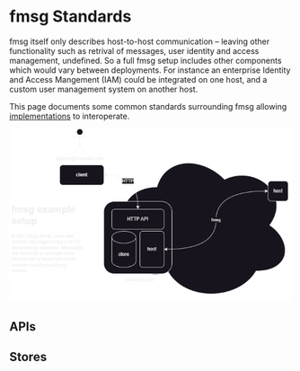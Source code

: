 # fmsg Standards

fmsg itself only describes host-to-host communication – leaving other functionality such as retrival of messages, user identity and access management, undefined. So a full fmsg setup includes other components which would vary between deployments. For instance an enterprise Identity and Access Mangement (IAM) could be integrated on one host, and a custom user management system on another host.

This page documents some common standards surrounding fmsg allowing [implementations](IMPLEMENTATIONS.md) to interoperate.

<picture>
  <source media="(prefers-color-scheme: dark)" srcset="pics/setup-example-dark-transparent.png">
  <source media="(prefers-color-scheme: light)" srcset="pics/setup-example-light.png">
  <img alt="example fmsg setup" src="pics/setup-example-dark-transparent.png">
</picture>


## APIs


## Stores


